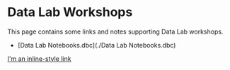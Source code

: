# Data Lab Workshops

This page contains some links and notes supporting Data Lab workshops. 

- [Data Lab Notebooks.dbc](./Data Lab Notebooks.dbc)

[I'm an inline-style link](https://www.google.com)
